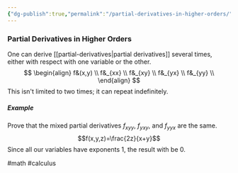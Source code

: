 ```yaml
---
{"dg-publish":true,"permalink":"/partial-derivatives-in-higher-orders/"}
---
```


### Partial Derivatives in Higher Orders
One can derive [[partial-derivatives|partial derivatives]] several times, either with respect with one variable or the other.
$$
\begin{align}
	f&(x,y) \\
	f&_{xx} \\
	f&_{xy} \\
	f&_{yx} \\
	f&_{yy} \\
\end{align}
$$
This isn't limited to two times; it can repeat indefinitely.

##### Example
Prove that the mixed partial derivatives $f_{xyy}$, $f_{yxy}$, and $f_{yyx}$ are the same.
$$f(x,y,z)=\frac{2z}{x+y}$$
Since all our variables have exponents $1$, the result with be $0$.

#math #calculus

